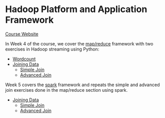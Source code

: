 # Hadoop Platform and Application Framework
[Course Website](http://www.coursera.org/learn/hadoop/)

In Week 4 of the course, we cover the [map/reduce](https://github.com/juliaawu/coursera-hadoop-platform-and-application-framework/tree/master/map-reduce) framework with two exercises in Hadoop streaming using Python:
  - [Wordcount](https://github.com/juliaawu/coursera-hadoop-platform-and-application-framework/tree/master/map-reduce/wordcount-assignment)
  - [Joining Data](https://github.com/juliaawu/coursera-hadoop-platform-and-application-framework/tree/master/map-reduce)
    * [Simple Join](https://github.com/juliaawu/coursera-hadoop-platform-and-application-framework/tree/master/map-reduce/joining-data-assignment/simple-join)
    * [Advanced Join](https://github.com/juliaawu/coursera-hadoop-platform-and-application-framework/tree/master/map-reduce/joining-data-assignment/advanced-join)

Week 5 covers the [spark](https://github.com/juliaawu/coursera-hadoop-platform-and-application-framework/tree/master/spark) framework and repeats the simple and advanced join exercises done in the map/reduce section using spark.
  - [Joining Data](https://github.com/juliaawu/coursera-hadoop-platform-and-application-framework/tree/master/spark)
    * [Simple Join](https://github.com/juliaawu/coursera-hadoop-platform-and-application-framework/tree/master/spark/simple-join-assignment)
    * [Advanced Join](https://github.com/juliaawu/coursera-hadoop-platform-and-application-framework/tree/master/spark/advanced-join-assignment)